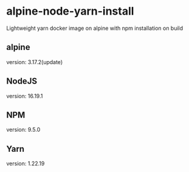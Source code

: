 # alpine-node-yarn-install
Lightweight yarn docker image on alpine with npm installation on build

## alpine
version: 3.17.2(update)

## NodeJS
version: 16.19.1

## NPM
version: 9.5.0

## Yarn
version: 1.22.19
